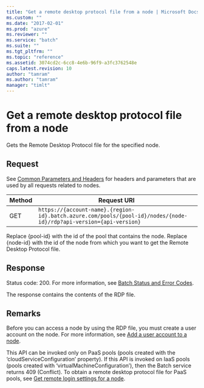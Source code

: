 ```yaml
---
title: "Get a remote desktop protocol file from a node | Microsoft Docs"
ms.custom: ""
ms.date: "2017-02-01"
ms.prod: "azure"
ms.reviewer: ""
ms.service: "batch"
ms.suite: ""
ms.tgt_pltfrm: ""
ms.topic: "reference"
ms.assetid: 3074cd2c-6cc8-4e6b-96f9-a3fc3762548e
caps.latest.revision: 10
author: "tamram"
ms.author: "tamram"
manager: "timlt"
---
```

# Get a remote desktop protocol file from a node
  Gets the Remote Desktop Protocol file for the specified node.  
  
## Request  
 See [Common Parameters and Headers](../batchservice/common-parameters-and-headers.md) for headers and parameters that are used by all requests related to nodes.  
  
|Method|Request URI|  
|------------|-----------------|  
|GET|`https://{account-name}.{region-id}.batch.azure.com/pools/{pool-id}/nodes/{node-id}/rdp?api-version={api-version}`|  
  
 Replace {pool-id} with the id of the pool that contains the node. Replace {node-id} with the id of the node from which you want to get the Remote Desktop Protocol file.  
  
## Response  
 Status code: 200. For more information, see [Batch Status and Error Codes](../batchservice/batch-status-and-error-codes.md).  
  
 The response contains the contents of the RDP file.  
  
## Remarks  
 Before you can access a node by using the RDP file, you must create a user account on the node. For more information, see [Add a user account to a node](../batchservice/add-a-user-account-to-a-node.md).  
  
 This API can be invoked only on PaaS pools (pools created with the ‘cloudServiceConfiguration’ property). If this API is invoked on IaaS pools (pools created with ‘virtualMachineConfiguration’), then the Batch service returns 409 (Conflict). To obtain a remote desktop protocol file for PaaS pools, see [Get remote login settings for a node](../batchservice/get-remote-login-settings-for-a-node.md).  
  
  